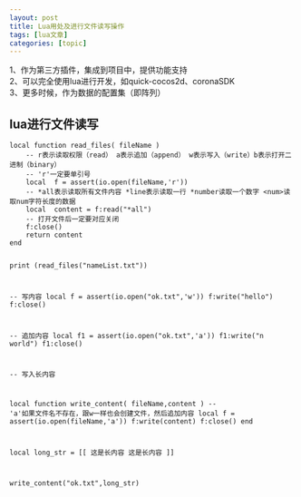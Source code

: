```yaml
---
layout: post
title: Lua用处及进行文件读写操作 
tags: [lua文章]
categories: [topic]
---
```

<p>1、作为第三方插件，集成到项目中，提供功能支持<br/>2、可以完全使用lua进行开发，如quick-cocos2d、coronaSDK<br/>3、更多时候，作为数据的配置集（即阵列）</p>
<h2 id="lua进行文件读写"><a href="#lua进行文件读写" class="headerlink" title="lua进行文件读写"></a>lua进行文件读写</h2><pre><code>local function read_files( fileName )
    -- r表示读取权限（read） a表示追加（append） w表示写入（write）b表示打开二进制（binary）
    -- &#39;r&#39;一定要单引号
    local  f = assert(io.open(fileName,&#39;r&#39;))
    -- *all表示读取所有文件内容 *line表示读取一行 *number读取一个数字 &lt;num&gt;读取num字符长度的数据
    local  content = f:read(&#34;*all&#34;)
    -- 打开文件后一定要对应关闭
    f:close()
    return content
end

print (read_files(&#34;nameList.txt&#34;))

-- 写内容
local  f = assert(io.open(&#34;ok.txt&#34;,&#39;w&#39;))
f:write(&#34;hello&#34;)
f:close()

-- 追加内容
local f1 = assert(io.open(&#34;ok.txt&#34;,&#39;a&#39;))
f1:write(&#34;n world&#34;)
f1:close()

-- 写入长内容

local function write_content( fileName,content )
    -- &#39;a&#39;如果文件名不存在，跟w一样也会创建文件，然后追加内容
    local f = assert(io.open(fileName,&#39;a&#39;))
    f:write(content)
    f:close()
end

local long_str = [[
这是长内容
这是长内容
]]

write_content(&#34;ok.txt&#34;,long_str)
</code></pre>